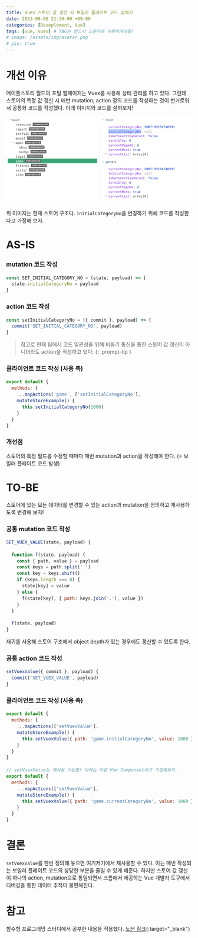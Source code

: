 ```yaml
---
title: Vuex 스토어 값 갱신 시 보일러 플레이트 코드 없애기
date: 2023-08-08 21:30:00 +09:00
categories: [Deveploment, Vue]
tags: [vue, vuex] # TAG는 반드시 소문자로 이루어져야함!
# image: /assets/img/avatar.png
# pin: true
---
```


# 개선 이유
메이플스토리 월드의 포털 웹페이지는 Vuex를 사용해 상태 관리를 하고 있다. 그런데 스토어의 특정 값 갱신 시 매번 mutation, action 정의 코드를 작성하는 것이 번거로워서 공통화 코드를 작성했다. 아래 이미지와 코드를 살펴보자!

![Vuex 스토어 구조](/assets/img/capture/vuex-1.png)

위 이미지는 현재 스토어 구조다. `initialCategoryNo`을 변경하기 위해 코드를 작성한다고 가정해 보자.

# AS-IS

### mutation 코드 작성
```javascript
const SET_INITIAL_CATEGORY_NO = (state, payload) => {
  state.initialCategoryNo = payload
}
```

### action 코드 작성
```javascript
const setInitialCategoryNo = ({ commit }, payload) => {
  commit('SET_INITIAL_CATEGORY_NO', payload)
}
```
> 참고로 현재 팀에서 코드 일관성을 위해 비동기 통신을 통한 스토어 값 갱신이 아니더라도 action을 작성하고 있다.
{: .prompt-tip }

### 클라이언트 코드 작성 (사용 측)
```javascript
export default {
  methods: {
    ...mapActions('game', ['setInitialCategoryNo'],
    mutateStoreExample() {
      this.setInitialCategoryNo(1000)
    }
  }
}
```

### 개선점
스토어의 특정 필드를 수정할 때마다 매번 mutation과 action을 작성해야 한다. (= 보일러 플레이트 코드 발생)

# TO-BE
스토어에 있는 모든 데이터를 변경할 수 있는 action과 mutation을 정의하고 재사용하도록 변경해 보자!

### 공통 mutation 코드 작성
```javascript
SET_VUEX_VALUE(state, payload) {
 
  function f(state, payload) {
    const { path, value } = payload
    const keys = path.split('.')
    const key = keys.shift()
    if (keys.length === 0) {
      state[key] = value
    } else {
      f(state[key], { path: keys.join('.'), value })
    }
  }
 
  f(state, payload)
}
```
재귀를 사용해 스토어 구조에서 object depth가 있는 경우에도 갱신할 수 있도록 한다.

### 공통 action 코드 작성
```javascript
setVuexValue({ commit }, payload) {
  commit('SET_VUEX_VALUE', payload)
}
```

### 클라이언트 코드 작성 (사용 측)
```javascript
export default {
  methods: {
    ...mapActions(['setVuexValue'],
    mutateStoreExample() {
      this.setVuexValue({ path: 'game.initialCategoryNo', value: 1000 })
    }
  }
}
 
// setVuexValue는 재사용 가능함! 아래는 다른 Vue Component라고 가정해보자.
export default {
  methods: {
    ...mapActions(['setVuexValue'],
    mutateStoreExample() {
      this.setVuexValue({ path: 'game.currentCategoryNo', value: 1000 })
    }
  }
}
```

# 결론
`setVuexValue`를 한번 정의해 놓으면 여기저기에서 재사용할 수 있다. 이는 매번 작성되는 보일러 플레이트 코드의 상당한 부분을 줄일 수 있게 해준다. 하지만 스토어 값 갱신이 하나의 action, mutation으로 통일되면서 크롬에서 제공하는 Vue 개발자 도구에서 디버깅을 통한 데이터 추적이 불편해진다.

# 참고
함수형 프로그래밍 스터디에서 공부한 내용을 적용했다. [노션 링크](https://ritzy-dichondra-a10.notion.site/Chapter-14-253e2b3e9b1f4595bc029ad8857beca4){:target="_blank"}

